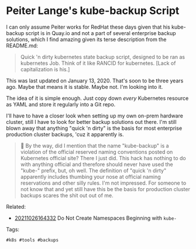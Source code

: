 # Peiter Lange's kube-backup Script

I can only assume Peiter works for RedHat these days given that his
kube-backup script is in Quay.io and not a part of several enterprise
backup solutions, which I find amazing given its terse description from
the README.md:

> Quick 'n dirty kubernetes state backup script, designed to be ran as
> kubernetes Job. Think of it like RANCID for kubernetes. [Lack of
> capitalization is his.]

This was last updated on January 13, 2020. That's soon to be three years
ago. Maybe that means it is stable. Maybe not. I'm looking into it.

The idea of it is simple enough. Just copy down *every* Kubernetes
resource as YAML and store it regularly into a Git repo.

I'll have to have a closer look when setting up my own on-prem hardware
cluster, still I have to look for better backup solutions out there. I'm
still blown away that anything "quick 'n dirty" is the basis for most
enterprise production cluster backups, 'cuz it apparently is.

> 🤬
> By the way, did I mention that the name "kube-backup" is a violation
> of the official reserved naming conventions posted on Kubernetes
> official site? There I just did. This hack has nothing to do with
> anything official and therefore should never have used the "kube-"
> prefix, but, oh well. The definition of "quick 'n dirty" apparently
> includes thumbing your nose at official naming reservations and other
> silly rules. I'm not impressed. For someone to not know that and yet
> still have this be the basis for production cluster backups scares the
> shit out out of me. 

Related: 

* [20211026164332](/20211026164332/) Do Not Create Namespaces Beginning with `kube-`

Tags:

    #k8s #tools #backups
